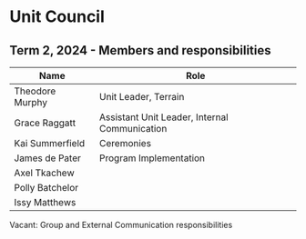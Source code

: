 # Unit Council

## Term 2, 2024 - Members and responsibilities

| Name | Role |
| ---- | ---- |
| Theodore Murphy | Unit Leader, Terrain |
| Grace Raggatt | Assistant Unit Leader, Internal Communication |
| Kai Summerfield | Ceremonies |
| James de Pater | Program Implementation |
| Axel Tkachew |  |
| Polly Batchelor |  |
| Issy Matthews |  |


Vacant: Group and External Communication responsibilities
